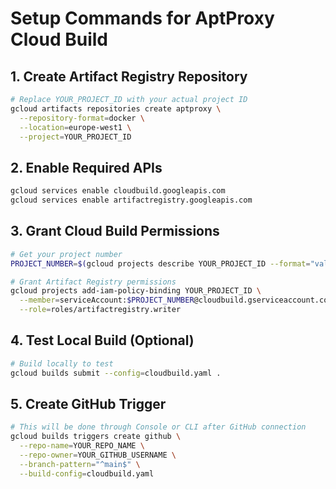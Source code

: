# Setup Commands for AptProxy Cloud Build

## 1. Create Artifact Registry Repository
```bash
# Replace YOUR_PROJECT_ID with your actual project ID
gcloud artifacts repositories create aptproxy \
  --repository-format=docker \
  --location=europe-west1 \
  --project=YOUR_PROJECT_ID
```

## 2. Enable Required APIs
```bash
gcloud services enable cloudbuild.googleapis.com
gcloud services enable artifactregistry.googleapis.com
```

## 3. Grant Cloud Build Permissions
```bash
# Get your project number
PROJECT_NUMBER=$(gcloud projects describe YOUR_PROJECT_ID --format="value(projectNumber)")

# Grant Artifact Registry permissions
gcloud projects add-iam-policy-binding YOUR_PROJECT_ID \
  --member=serviceAccount:$PROJECT_NUMBER@cloudbuild.gserviceaccount.com \
  --role=roles/artifactregistry.writer
```

## 4. Test Local Build (Optional)
```bash
# Build locally to test
gcloud builds submit --config=cloudbuild.yaml .
```

## 5. Create GitHub Trigger
```bash
# This will be done through Console or CLI after GitHub connection
gcloud builds triggers create github \
  --repo-name=YOUR_REPO_NAME \
  --repo-owner=YOUR_GITHUB_USERNAME \
  --branch-pattern="^main$" \
  --build-config=cloudbuild.yaml
``` 